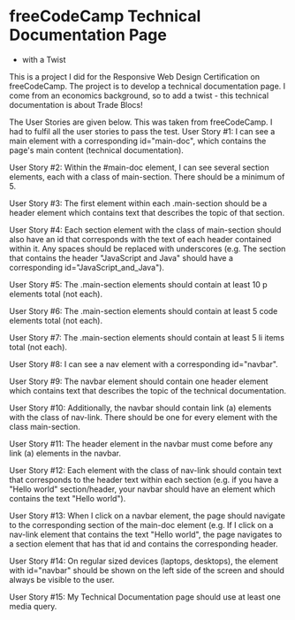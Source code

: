 # freeCodeCamp Technical Documentation Page
- with a Twist

This is a project I did for the Responsive Web Design Certification on freeCodeCamp. The project is to develop a technical documentation page.  I come from an economics background, so to add a twist - this technical documentation is about Trade Blocs!

The User Stories are given below. This was taken from freeCodeCamp. I had to fulfil all the user stories to pass the test. 
User Story #1:
I can see a main element with a corresponding id="main-doc", which contains the page's main content (technical documentation).

User Story #2:
Within the #main-doc element, I can see several section elements, each with a class of main-section. There should be a minimum of 5.

User Story #3:
The first element within each .main-section should be a header element which contains text that describes the topic of that section.

User Story #4:
Each section element with the class of main-section should also have an id that corresponds with the text of each header contained within it. Any spaces should be replaced with underscores (e.g. The section that contains the header "JavaScript and Java" should have a corresponding id="JavaScript_and_Java").

User Story #5:
The .main-section elements should contain at least 10 p elements total (not each).

User Story #6:
The .main-section elements should contain at least 5 code elements total (not each).

User Story #7:
The .main-section elements should contain at least 5 li items total (not each).

User Story #8:
I can see a nav element with a corresponding id="navbar".

User Story #9:
The navbar element should contain one header element which contains text that describes the topic of the technical documentation.

User Story #10:
Additionally, the navbar should contain link (a) elements with the class of nav-link. There should be one for every element with the class main-section.

User Story #11:
The header element in the navbar must come before any link (a) elements in the navbar.

User Story #12:
Each element with the class of nav-link should contain text that corresponds to the header text within each section (e.g. if you have a "Hello world" section/header, your navbar should have an element which contains the text "Hello world").

User Story #13:
When I click on a navbar element, the page should navigate to the corresponding section of the main-doc element (e.g. If I click on a nav-link element that contains the text "Hello world", the page navigates to a section element that has that id and contains the corresponding header.

User Story #14:
On regular sized devices (laptops, desktops), the element with id="navbar" should be shown on the left side of the screen and should always be visible to the user.

User Story #15:
My Technical Documentation page should use at least one media query.
